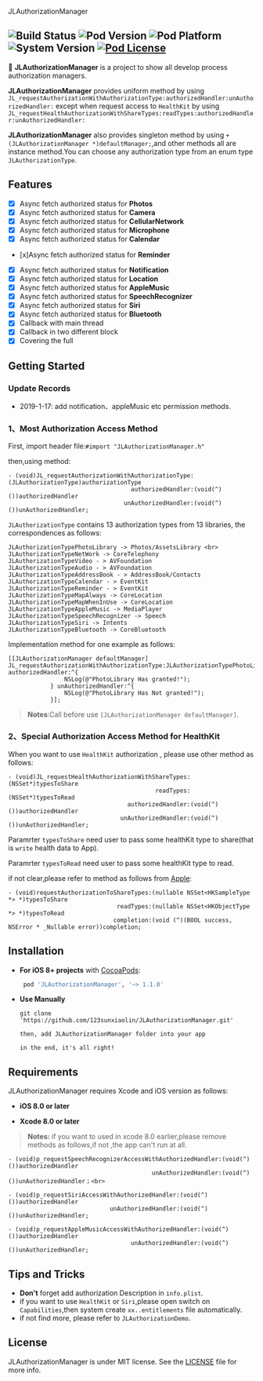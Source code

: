 JLAuthorizationManager

![Build Status](https://img.shields.io/badge/build-passing-brightgreen.svg) ![Pod Version](https://img.shields.io/badge/Pod-v1.1.0-orange.svg) ![Pod Platform](https://img.shields.io/badge/Platform-iOS-lightgrey.svg) ![System Version](https://img.shields.io/badge/iOS-8.0-blue.svg) [![Pod License](https://img.shields.io/badge/License-MIT-333333.svg)](https://www.apache.org/licenses/LICENSE-2.0.html)
---
🔑 **JLAuthorizationManager** is a project to show all develop process  authorization managers.

**JLAuthorizationManager** provides uniform method by using `JL_requestAuthorizationWithAuthorizationType:authorizedHandler:unAuthorizedHandler:` except when request access to `HealthKit` by using `JL_requestHealthAuthorizationWithShareTypes:readTypes:authorizedHandler:unAuthorizedHandler:`

**JLAuthorizationManager** also provides singleton method by using `+ (JLAuthorizationManager *)defaultManager;`,and other methods all are instance method.You can choose any authorization type from an enum type `JLAuthorizationType`.

## Features

- [x] Async fetch authorized status for **Photos**
- [x] Async fetch authorized status for **Camera**
- [x] Async fetch authorized status for **CellularNetwork**
- [x] Async fetch authorized status for **Microphone**
- [x] Async fetch authorized status for **Calendar**
- [x]Async fetch authorized status for **Reminder**
- [x] Async fetch authorized status for **Notification**
- [x] Async fetch authorized status for **Location**
- [x] Async fetch authorized status for **AppleMusic**
- [x] Async fetch authorized status for **SpeechRecognizer**
- [x] Async fetch authorized status for **Siri**
- [x] Async fetch authorized status for **Bluetooth**
- [x] Callback with main thread
- [x] Callback in two different block
- [x] Covering the full

Getting Started
------------
### Update Records
- 2019-1-17: add notification、appleMusic etc permission methods.

### 1、Most Authorization Access Method
First, import header file:`#import "JLAuthorizationManager.h"`<br>

then,using method:

```
- (void)JL_requestAuthorizationWithAuthorizationType:(JLAuthorizationType)authorizationType
                                   authorizedHandler:(void(^)())authorizedHandler
                                 unAuthorizedHandler:(void(^)())unAuthorizedHandler;
```
`JLAuthorizationType` contains 13 authorization types from 13 libraries, the correspondences as follows:

```
JLAuthorizationTypePhotoLibrary -> Photos/AssetsLibrary <br>
JLAuthorizationTypeNetWork -> CoreTelephony
JLAuthorizationTypeVideo - > AVFoundation
JLAuthorizationTypeAudio - > AVFoundation
JLAuthorizationTypeAddressBook - > AddressBook/Contacts
JLAuthorizationTypeCalendar - > EventKit
JLAuthorizationTypeReminder - > EventKit
JLAuthorizationTypeMapAlways -> CoreLocation
JLAuthorizationTypeMapWhenInUse -> CoreLocation
JLAuthorizationTypeAppleMusic -> MediaPlayer
JLAuthorizationTypeSpeechRecognizer -> Speech
JLAuthorizationTypeSiri -> Intents
JLAuthorizationTypeBluetooth -> CoreBluetooth
```
Implementation method for one example as follows:

```
[[JLAuthorizationManager defaultManager] JL_requestAuthorizationWithAuthorizationType:JLAuthorizationTypePhotoLibrary authorizedHandler:^{
                NSLog(@"PhotoLibrary Has granted!");
            } unAuthorizedHandler:^{
                NSLog(@"PhotoLibrary Has Not granted!");
            }];
```
> **Notes**:Call before use `[JLAuthorizationManager defaultManager]`.

### 2、Special Authorization Access Method for HealthKit

When you want to use `HealthKit` authorization , please use other method as follows:

```
- (void)JL_requestHealthAuthorizationWithShareTypes:(NSSet*)typesToShare
                                          readTypes:(NSSet*)typesToRead
                                  authorizedHandler:(void(^)())authorizedHandler
                                unAuthorizedHandler:(void(^)())unAuthorizedHandler;
```

Paramrter `typesToShare` need user to pass some healthKit type to share(that is `write` health data to App).

Paramrter `typesToRead` need user to pass some healthKit type to read.

if not clear,please refer to method as follows from [Apple](https://developer.apple.com/reference/healthkit/hkhealthstore/1614152-requestauthorization):

```
- (void)requestAuthorizationToShareTypes:(nullable NSSet<HKSampleType *> *)typesToShare
                               readTypes:(nullable NSSet<HKObjectType *> *)typesToRead
                              completion:(void (^)(BOOL success, NSError * _Nullable error))completion;
```

Installation
----
- **For iOS 8+ projects** with [CocoaPods](https://cocoapods.org):

    ```ruby
     pod 'JLAuthorizationManager', '~> 1.1.0'
    ```
    
- **Use Manually**
 
 	```manually
 	git clone 'https://github.com/123sunxiaolin/JLAuthorizationManager.git'
 	
 	then, add JLAuthorizationManager folder into your app
 	
 	in the end, it's all right!
 	```
 	
Requirements
-----
JLAuthorizationManager requires Xcode and iOS version as follows:

- **iOS 8.0 or later**<br>

- **Xcode 8.0 or later**

>**Notes:** if you want to used in xcode 8.0 earlier,please remove methods as follows,if not ,the app can't run at all.

```
- (void)p_requestSpeechRecognizerAccessWithAuthorizedHandler:(void(^)())authorizedHandler
                                         unAuthorizedHandler:(void(^)())unAuthorizedHandler；<br>

- (void)p_requestSiriAccessWithAuthorizedHandler:(void(^)())authorizedHandler
                             unAuthorizedHandler:(void(^)())unAuthorizedHandler;
                             
- (void)p_requestAppleMusicAccessWithAuthorizedHandler:(void(^)())authorizedHandler
                                   unAuthorizedHandler:(void(^)())unAuthorizedHandler;                                      
```

Tips and Tricks
---------------

- **Don't** forget add authorization Description in `info.plist`.
- if you want to use `HealthKit` or `Siri`,please open switch on `Capabilities`,then system create `xx..entitlements` file automatically.
- if not find more, please refer to `JLAuthorizationDemo`.

License
-------

JLAuthorizationManager is under MIT license. See the [LICENSE](https://github.com/123sunxiaolin/JLAuthorizationManager/blob/master/LICENSE) file for more info.
